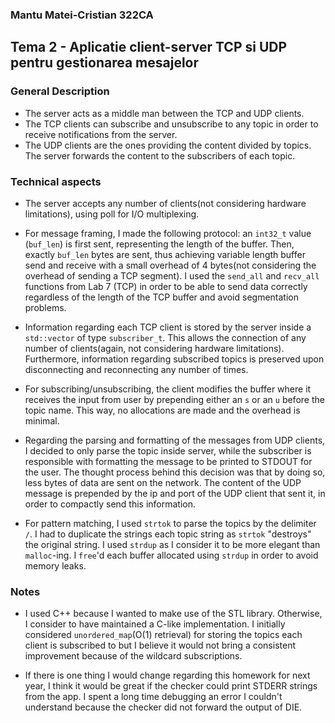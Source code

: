 ### Mantu Matei-Cristian 322CA
## Tema 2 - Aplicatie client-server TCP si UDP pentru gestionarea mesajelor

### General Description

- The server acts as a middle man between the TCP and UDP clients.
- The TCP clients can subscribe and unsubscribe to any topic in order to receive notifications from the server.
- The UDP clients are the ones providing the content divided by topics. The server forwards the content to the subscribers of each topic.

### Technical aspects

- The server accepts any number of clients(not considering hardware limitations), using poll for I/O multiplexing.

- For message framing, I made the following protocol: an `int32_t` value (`buf_len`) is first sent, representing the length of the buffer. Then, exactly `buf_len` bytes are sent, thus achieving variable length buffer send and receive with a small overhead of 4 bytes(not considering the overhead of sending a TCP segment). I used the `send_all` and `recv_all` functions from Lab 7 (TCP) in order to be able to send data correctly regardless of the length of the TCP buffer and avoid segmentation problems.

- Information regarding each TCP client is stored by the server inside a `std::vector` of type `subscriber_t`. This allows the connection of any number of clients(again, not considering hardware limitations). Furthermore, information regarding subscribed topics is preserved upon disconnecting and reconnecting any number of times.

- For subscribing/unsubscribing, the client modifies the buffer where it receives the input from user by prepending either an `s` or an `u` before the topic name. This way, no allocations are made and the overhead is minimal.

- Regarding the parsing and formatting of the messages from UDP clients, I decided to only parse the topic inside server, while the subscriber is responsible with formatting the message to be printed to STDOUT for the user. The thought process behind this decision was that by doing so, less bytes of data are sent on the network. The content of the UDP message is prepended by the ip and port of the UDP client that sent it, in order to compactly send this information.

- For pattern matching, I used `strtok` to parse the topics by the delimiter `/`. I had to duplicate the strings each topic string as `strtok` "destroys" the original string. I used `strdup` as I consider it to be more elegant than `malloc`-ing. I `free`'d each buffer allocated using `strdup` in order to avoid memory leaks.

### Notes

- I used C++ because I wanted to make use of the STL library. Otherwise, I consider to have maintained a C-like implementation. I initially considered `unordered_map`(O(1) retrieval) for storing the topics each client is subscribed to but I believe it would not bring a consistent improvement because of the wildcard subscriptions.

- If there is one thing I would change regarding this homework for next year, I think it would be great if the checker could print STDERR strings from the app. I spent a long time debugging an error I couldn't understand because the checker did not forward the output of DIE.
